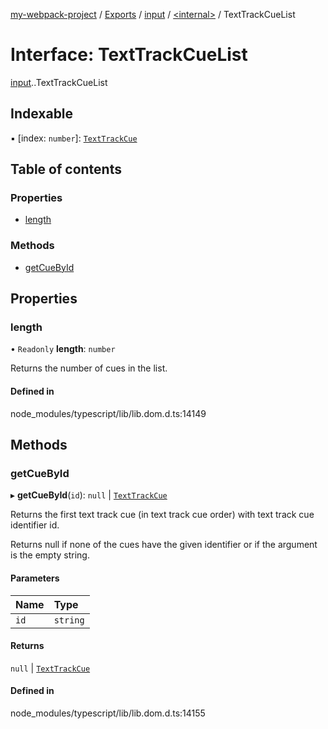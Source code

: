 [my-webpack-project](../README.md) / [Exports](../modules.md) / [input](../modules/input.md) / [<internal\>](../modules/input._internal_.md) / TextTrackCueList

# Interface: TextTrackCueList

[input](../modules/input.md).[<internal>](../modules/input._internal_.md).TextTrackCueList

## Indexable

▪ [index: `number`]: [`TextTrackCue`](../modules/input._internal_.md#texttrackcue)

## Table of contents

### Properties

- [length](input._internal_.TextTrackCueList.md#length)

### Methods

- [getCueById](input._internal_.TextTrackCueList.md#getcuebyid)

## Properties

### length

• `Readonly` **length**: `number`

Returns the number of cues in the list.

#### Defined in

node_modules/typescript/lib/lib.dom.d.ts:14149

## Methods

### getCueById

▸ **getCueById**(`id`): ``null`` \| [`TextTrackCue`](../modules/input._internal_.md#texttrackcue)

Returns the first text track cue (in text track cue order) with text track cue identifier id.

Returns null if none of the cues have the given identifier or if the argument is the empty string.

#### Parameters

| Name | Type |
| :------ | :------ |
| `id` | `string` |

#### Returns

``null`` \| [`TextTrackCue`](../modules/input._internal_.md#texttrackcue)

#### Defined in

node_modules/typescript/lib/lib.dom.d.ts:14155
